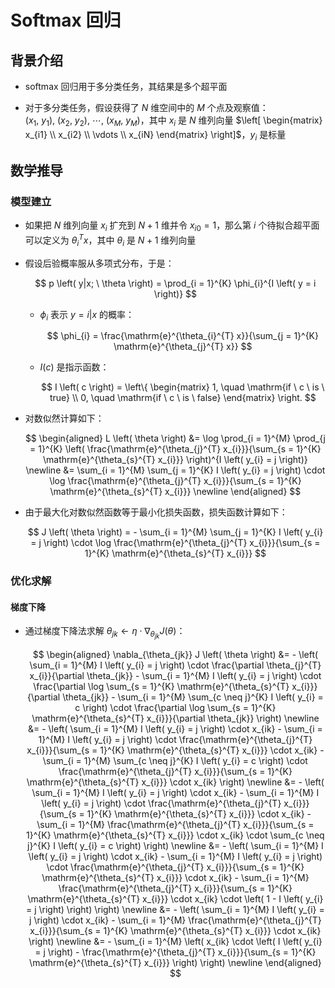 # $\mathrm{Softmax}$ 回归

## 背景介绍

- $\mathrm{softmax}$ 回归用于多分类任务，其结果是多个超平面

- 对于多分类任务，假设获得了 $N$ 维空间中的 $M$ 个点及观察值：$\left( x_{1}, \ y_{1} \right), \ \left( x_{2}, \ y_{2} \right), \ \cdots, \ \left( x_{M}, \ y_{M} \right)$，其中 $x_{i}$ 是 $N$ 维列向量 $\left[ \begin{matrix} x_{i1} \\ x_{i2} \\ \vdots \\ x_{iN} \end{matrix} \right]$，$y_{i}$ 是标量

## 数学推导

### 模型建立

- 如果把 $N$ 维列向量 $x_{i}$ 扩充到 $N + 1$ 维并令 $x_{i0} = 1$，那么第 $i$ 个待拟合超平面可以定义为 $\theta_{i}^{T }x$，其中 $\theta_{i}$ 是 $N + 1$ 维列向量

- 假设后验概率服从多项式分布，于是：

  $$
  p \left( y|x; \ \theta \right) = \prod_{i = 1}^{K} \phi_{i}^{I \left( y = i \right)}
  $$

  - $\phi_{i}$ 表示 $y = i|x$ 的概率：

    $$
    \phi_{i} = \frac{\mathrm{e}^{\theta_{i}^{T} x}}{\sum_{j = 1}^{K} \mathrm{e}^{\theta_{j}^{T} x}}
    $$

  - $I \left( c \right)$ 是指示函数：

    $$
    I \left( c \right) = \left\{ \begin{matrix} 1, \quad \mathrm{if \ c \ is \ true} \\ 0, \quad \mathrm{if \ c \ is \ false} \end{matrix} \right.
    $$

- 对数似然计算如下：

  $$
  \begin{aligned}
  L \left( \theta \right) &= \log \prod_{i = 1}^{M} \prod_{j = 1}^{K} \left( \frac{\mathrm{e}^{\theta_{j}^{T} x_{i}}}{\sum_{s = 1}^{K} \mathrm{e}^{\theta_{s}^{T} x_{i}}} \right)^{I \left( y_{i} = j \right)} \newline
  &= \sum_{i = 1}^{M} \sum_{j = 1}^{K} I \left( y_{i} = j \right) \cdot \log \frac{\mathrm{e}^{\theta_{j}^{T} x_{i}}}{\sum_{s = 1}^{K} \mathrm{e}^{\theta_{s}^{T} x_{i}}} \newline
  \end{aligned}
  $$

- 由于最大化对数似然函数等于最小化损失函数，损失函数计算如下：

  $$
  J \left( \theta \right) = - \sum_{i = 1}^{M} \sum_{j = 1}^{K} I \left( y_{i} = j \right) \cdot \log \frac{\mathrm{e}^{\theta_{j}^{T} x_{i}}}{\sum_{s = 1}^{K} \mathrm{e}^{\theta_{s}^{T} x_{i}}}
  $$

### 优化求解

#### 梯度下降

- 通过梯度下降法求解 $\theta_{jk} \leftarrow \eta \cdot \nabla_{\theta_{jk}} J \left( \theta \right)$：

  $$
  \begin{aligned}
  \nabla_{\theta_{jk}} J \left( \theta \right) &= - \left( \sum_{i = 1}^{M} I \left( y_{i} = j \right) \cdot \frac{\partial \theta_{j}^{T} x_{i}}{\partial \theta_{jk}} - \sum_{i = 1}^{M} I \left( y_{i} = j \right) \cdot \frac{\partial \log \sum_{s = 1}^{K} \mathrm{e}^{\theta_{s}^{T} x_{i}}}{\partial \theta_{jk}} - \sum_{i = 1}^{M} \sum_{c \neq j}^{K} I \left( y_{i} = c \right) \cdot \frac{\partial \log \sum_{s = 1}^{K} \mathrm{e}^{\theta_{s}^{T} x_{i}}}{\partial \theta_{jk}} \right) \newline
  &= - \left( \sum_{i = 1}^{M} I \left( y_{i} = j \right) \cdot x_{ik} - \sum_{i = 1}^{M} I \left( y_{i} = j \right) \cdot \frac{\mathrm{e}^{\theta_{j}^{T} x_{i}}}{\sum_{s = 1}^{K} \mathrm{e}^{\theta_{s}^{T} x_{i}}} \cdot x_{ik} - \sum_{i = 1}^{M} \sum_{c \neq j}^{K} I \left( y_{i} = c \right) \cdot \frac{\mathrm{e}^{\theta_{j}^{T} x_{i}}}{\sum_{s = 1}^{K} \mathrm{e}^{\theta_{s}^{T} x_{i}}} \cdot x_{ik} \right) \newline
  &= - \left( \sum_{i = 1}^{M} I \left( y_{i} = j \right) \cdot x_{ik} - \sum_{i = 1}^{M} I \left( y_{i} = j \right) \cdot \frac{\mathrm{e}^{\theta_{j}^{T} x_{i}}}{\sum_{s = 1}^{K} \mathrm{e}^{\theta_{s}^{T} x_{i}}} \cdot x_{ik} - \sum_{i = 1}^{M} \frac{\mathrm{e}^{\theta_{j}^{T} x_{i}}}{\sum_{s = 1}^{K} \mathrm{e}^{\theta_{s}^{T} x_{i}}} \cdot x_{ik} \cdot \sum_{c \neq j}^{K} I \left( y_{i} = c \right) \right) \newline
  &= - \left( \sum_{i = 1}^{M} I \left( y_{i} = j \right) \cdot x_{ik} - \sum_{i = 1}^{M} I \left( y_{i} = j \right) \cdot \frac{\mathrm{e}^{\theta_{j}^{T} x_{i}}}{\sum_{s = 1}^{K} \mathrm{e}^{\theta_{s}^{T} x_{i}}} \cdot x_{ik} - \sum_{i = 1}^{M} \frac{\mathrm{e}^{\theta_{j}^{T} x_{i}}}{\sum_{s = 1}^{K} \mathrm{e}^{\theta_{s}^{T} x_{i}}} \cdot x_{ik} \cdot \left( 1 - I \left( y_{i} = j \right) \right) \right) \newline
  &= - \left( \sum_{i = 1}^{M} I \left( y_{i} = j \right) \cdot x_{ik} - \sum_{i = 1}^{M} \frac{\mathrm{e}^{\theta_{j}^{T} x_{i}}}{\sum_{s = 1}^{K} \mathrm{e}^{\theta_{s}^{T} x_{i}}} \cdot x_{ik} \right) \newline
  &= - \sum_{i = 1}^{M} \left( x_{ik} \cdot \left( I \left( y_{i} = j \right) - \frac{\mathrm{e}^{\theta_{j}^{T} x_{i}}}{\sum_{s = 1}^{K} \mathrm{e}^{\theta_{s}^{T} x_{i}}} \right) \right) \newline
  \end{aligned}
  $$